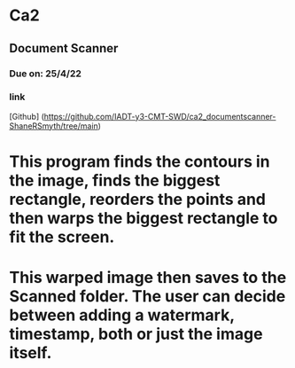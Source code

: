 # Ca2
## Document Scanner
### Due on: 25/4/22
### link
[Github] (https://github.com/IADT-y3-CMT-SWD/ca2_documentscanner-ShaneRSmyth/tree/main)

# This program finds the contours in the image, finds the biggest rectangle, reorders the points and then warps the biggest rectangle to fit the screen.

# This warped image then saves to the Scanned folder.  The user can decide between adding a watermark, timestamp, both or just the image itself.